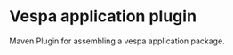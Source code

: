 <!-- Copyright 2017 Yahoo Holdings. Licensed under the terms of the Apache 2.0 license. See LICENSE in the project root. -->
# Vespa application plugin

Maven Plugin for assembling a vespa application package.
